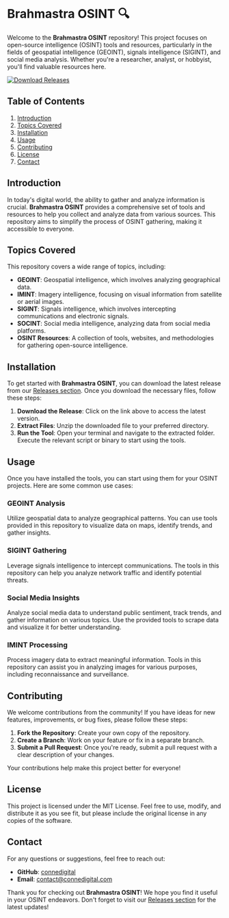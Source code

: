 # Brahmastra OSINT 🔍

Welcome to the **Brahmastra OSINT** repository! This project focuses on open-source intelligence (OSINT) tools and resources, particularly in the fields of geospatial intelligence (GEOINT), signals intelligence (SIGINT), and social media analysis. Whether you're a researcher, analyst, or hobbyist, you'll find valuable resources here.

[![Download Releases](https://img.shields.io/badge/Download%20Releases-Click%20Here-brightgreen)](https://github.com/connedigital/Brahmastra_OSINT/releases)

## Table of Contents

1. [Introduction](#introduction)
2. [Topics Covered](#topics-covered)
3. [Installation](#installation)
4. [Usage](#usage)
5. [Contributing](#contributing)
6. [License](#license)
7. [Contact](#contact)

## Introduction

In today's digital world, the ability to gather and analyze information is crucial. **Brahmastra OSINT** provides a comprehensive set of tools and resources to help you collect and analyze data from various sources. This repository aims to simplify the process of OSINT gathering, making it accessible to everyone.

## Topics Covered

This repository covers a wide range of topics, including:

- **GEOINT**: Geospatial intelligence, which involves analyzing geographical data.
- **IMINT**: Imagery intelligence, focusing on visual information from satellite or aerial images.
- **SIGINT**: Signals intelligence, which involves intercepting communications and electronic signals.
- **SOCINT**: Social media intelligence, analyzing data from social media platforms.
- **OSINT Resources**: A collection of tools, websites, and methodologies for gathering open-source intelligence.

## Installation

To get started with **Brahmastra OSINT**, you can download the latest release from our [Releases section](https://github.com/connedigital/Brahmastra_OSINT/releases). Once you download the necessary files, follow these steps:

1. **Download the Release**: Click on the link above to access the latest version.
2. **Extract Files**: Unzip the downloaded file to your preferred directory.
3. **Run the Tool**: Open your terminal and navigate to the extracted folder. Execute the relevant script or binary to start using the tools.

## Usage

Once you have installed the tools, you can start using them for your OSINT projects. Here are some common use cases:

### GEOINT Analysis

Utilize geospatial data to analyze geographical patterns. You can use tools provided in this repository to visualize data on maps, identify trends, and gather insights.

### SIGINT Gathering

Leverage signals intelligence to intercept communications. The tools in this repository can help you analyze network traffic and identify potential threats.

### Social Media Insights

Analyze social media data to understand public sentiment, track trends, and gather information on various topics. Use the provided tools to scrape data and visualize it for better understanding.

### IMINT Processing

Process imagery data to extract meaningful information. Tools in this repository can assist you in analyzing images for various purposes, including reconnaissance and surveillance.

## Contributing

We welcome contributions from the community! If you have ideas for new features, improvements, or bug fixes, please follow these steps:

1. **Fork the Repository**: Create your own copy of the repository.
2. **Create a Branch**: Work on your feature or fix in a separate branch.
3. **Submit a Pull Request**: Once you're ready, submit a pull request with a clear description of your changes.

Your contributions help make this project better for everyone!

## License

This project is licensed under the MIT License. Feel free to use, modify, and distribute it as you see fit, but please include the original license in any copies of the software.

## Contact

For any questions or suggestions, feel free to reach out:

- **GitHub**: [connedigital](https://github.com/connedigital)
- **Email**: contact@connedigital.com

Thank you for checking out **Brahmastra OSINT**! We hope you find it useful in your OSINT endeavors. Don't forget to visit our [Releases section](https://github.com/connedigital/Brahmastra_OSINT/releases) for the latest updates!